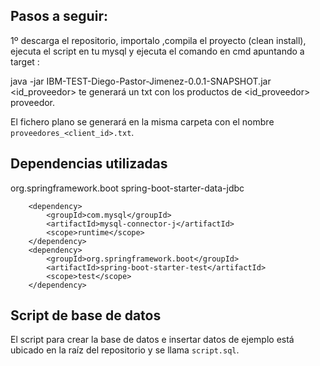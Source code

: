 ## Pasos a seguir:
1º descarga el repositorio, importalo ,compila el proyecto (clean install), ejecuta el script en tu mysql y ejecuta el comando en cmd apuntando a target :

java -jar IBM-TEST-Diego-Pastor-Jimenez-0.0.1-SNAPSHOT.jar <id_proveedor>
te generará un txt con los productos de <id_proveedor> proveedor.

El fichero plano se generará en la misma carpeta con el nombre `proveedores_<client_id>.txt`.

## Dependencias utilizadas

<dependency>
			<groupId>org.springframework.boot</groupId>
			<artifactId>spring-boot-starter-data-jdbc</artifactId>
		</dependency>

		<dependency>
			<groupId>com.mysql</groupId>
			<artifactId>mysql-connector-j</artifactId>
			<scope>runtime</scope>
		</dependency>
		<dependency>
			<groupId>org.springframework.boot</groupId>
			<artifactId>spring-boot-starter-test</artifactId>
			<scope>test</scope>
		</dependency>

## Script de base de datos

El script para crear la base de datos e insertar datos de ejemplo está ubicado en la raíz del repositorio y se llama `script.sql`.


